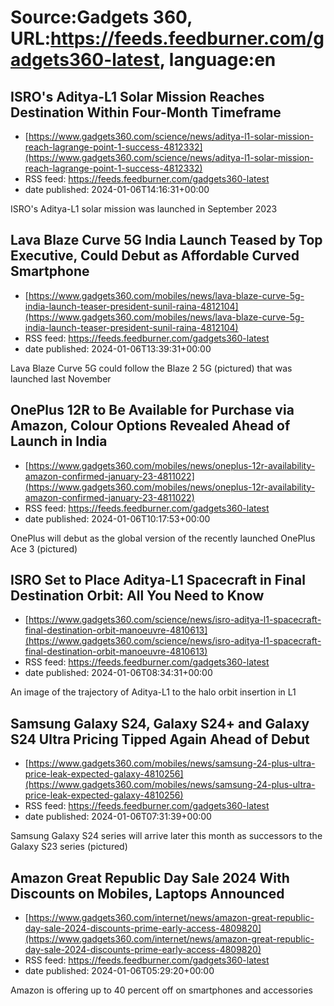 # Source:Gadgets 360, URL:https://feeds.feedburner.com/gadgets360-latest, language:en

## ISRO's Aditya-L1 Solar Mission Reaches Destination Within Four-Month Timeframe
 - [https://www.gadgets360.com/science/news/aditya-l1-solar-mission-reach-lagrange-point-1-success-4812332](https://www.gadgets360.com/science/news/aditya-l1-solar-mission-reach-lagrange-point-1-success-4812332)
 - RSS feed: https://feeds.feedburner.com/gadgets360-latest
 - date published: 2024-01-06T14:16:31+00:00

ISRO's Aditya-L1 solar mission was launched in September 2023

## Lava Blaze Curve 5G India Launch Teased by Top Executive, Could Debut as Affordable Curved Smartphone
 - [https://www.gadgets360.com/mobiles/news/lava-blaze-curve-5g-india-launch-teaser-president-sunil-raina-4812104](https://www.gadgets360.com/mobiles/news/lava-blaze-curve-5g-india-launch-teaser-president-sunil-raina-4812104)
 - RSS feed: https://feeds.feedburner.com/gadgets360-latest
 - date published: 2024-01-06T13:39:31+00:00

Lava Blaze Curve 5G could follow the Blaze 2 5G (pictured) that was launched last November

## OnePlus 12R to Be Available for Purchase via Amazon, Colour Options Revealed Ahead of Launch in India
 - [https://www.gadgets360.com/mobiles/news/oneplus-12r-availability-amazon-confirmed-january-23-4811022](https://www.gadgets360.com/mobiles/news/oneplus-12r-availability-amazon-confirmed-january-23-4811022)
 - RSS feed: https://feeds.feedburner.com/gadgets360-latest
 - date published: 2024-01-06T10:17:53+00:00

OnePlus will debut as the global version of the recently launched OnePlus Ace 3 (pictured)

## ISRO Set to Place Aditya-L1 Spacecraft in Final Destination Orbit: All You Need to Know
 - [https://www.gadgets360.com/science/news/isro-aditya-l1-spacecraft-final-destination-orbit-manoeuvre-4810613](https://www.gadgets360.com/science/news/isro-aditya-l1-spacecraft-final-destination-orbit-manoeuvre-4810613)
 - RSS feed: https://feeds.feedburner.com/gadgets360-latest
 - date published: 2024-01-06T08:34:31+00:00

An image of the trajectory of Aditya-L1 to the halo orbit insertion in L1

## Samsung Galaxy S24, Galaxy S24+ and Galaxy S24 Ultra Pricing Tipped Again Ahead of Debut
 - [https://www.gadgets360.com/mobiles/news/samsung-24-plus-ultra-price-leak-expected-galaxy-4810256](https://www.gadgets360.com/mobiles/news/samsung-24-plus-ultra-price-leak-expected-galaxy-4810256)
 - RSS feed: https://feeds.feedburner.com/gadgets360-latest
 - date published: 2024-01-06T07:31:39+00:00

Samsung Galaxy S24 series will arrive later this month as successors to the Galaxy S23 series (pictured)

## Amazon Great Republic Day Sale 2024 With Discounts on Mobiles, Laptops Announced
 - [https://www.gadgets360.com/internet/news/amazon-great-republic-day-sale-2024-discounts-prime-early-access-4809820](https://www.gadgets360.com/internet/news/amazon-great-republic-day-sale-2024-discounts-prime-early-access-4809820)
 - RSS feed: https://feeds.feedburner.com/gadgets360-latest
 - date published: 2024-01-06T05:29:20+00:00

Amazon is offering up to 40 percent off on smartphones and accessories

